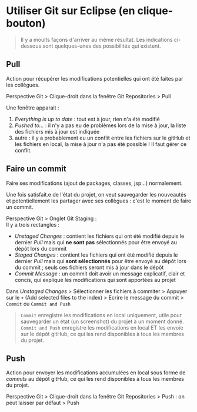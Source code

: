 # Utiliser Git sur Eclipse (en clique-bouton)

> Il y a moults façons d'arriver au même résultat. Les indications ci-dessous sont quelques-unes des possibilités qui existent.

## Pull

Action pour récupérer les modifications potentielles qui ont été faites par les collègues.

Perspective Git > Clique-droit dans la fenêtre Git Repositories > Pull

Une fenêtre apparait :

1.  _Everything is up to date_ : tout est à jour, rien n'a été modifié
2. _Pushed to..._ : il n'y a pas eu de problèmes lors de la mise à jour, la liste des fichiers mis à jour est indiquée 
3. autre : il y a probablement eu un conflit entre les fichiers sur le gitHub et les fichiers en local, la mise à jour n'a pas été possible ! Il faut gérer ce conflit.

## Faire un commit

Faire ses modifications (ajout de packages, classes, jsp...) normalement.

Une fois satisfait.e de l'état du projet, on veut sauvegarder les nouveautés et potentiellement les partager avec ses collègues : c'est le moment de faire un commit.

Perspective Git > Onglet Git Staging :  
Il y a trois rectangles :

- _Unstaged Changes_ : contient les fichiers qui ont été modifié depuis le dernier _Pull_ mais qui __ne sont pas__ sélectionnés pour être envoyé au dépôt lors du commit
- _Staged Changes_ : contient les fichiers qui ont été modifié depuis le dernier _Pull_ mais qui __sont sélectionnés__ pour être envoyé au dépôt lors du commit ; seuls ces fichiers seront mis à jour dans le dépôt
- _Commit Message_ : un commit doit avoir un message explicatif, clair et concis, qui explique les modifications qui sont apportées au projet

Dans _Unstaged Changes_ > Sélectionner les fichiers à commiter > Appuyer sur le `+` (Add selected files to the index) > Ecrire le message du commit > `Commit` ou `Commit and Push`

> `Commit` enregistre les modifications en local uniquement, utile pour sauvegarder un état (un screenshot) du projet à un moment donné.  
`Commit and Push` enregistre les modifications en local ET les envoie sur le dépôt gitHub, ce qui les rend disponibles à tous les membres du projet.

## Push

Action pour envoyer les modifications accumulées en local sous forme de _commits_ au dépôt gitHub, ce qui les rend disponibles à tous les membres du projet.

Perspective Git > Clique-droit dans la fenêtre Git Repositories > Push : on peut laisser par défaut > Push
